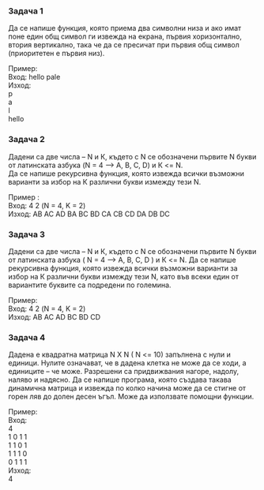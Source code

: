 ### Задача 1

Да се напише функция, която приема два символни низа и ако имат поне един общ символ ги извежда на екрана, първия
хоризонтално, втория вертикално, така че да се пресичат при първия общ символ (приоритетен е първия низ).</br>

Пример:</br>
Вход: hello pale</br>
Изход:</br>
 p</br>
 a</br>
 l</br>
hello </br>

### Задача 2

Дадени са две числа – N и К, където с N се обозначени първите N букви от латинската азбука (N = 4 –> A, B, C, D) и К <= N.</br>
Да се напише рекурсивна функция, която извежда всички възможни варианти за избор на К различни букви измежду тези N.</br>

Пример :</br>
Вход: 4 2  (N = 4, K = 2)</br>
Изход: AB AC AD BA BC BD CA CB CD DA DB DC</br>

### Задача 3

Дадени са две числа – N и К, където с N се обозначени първите N букви от латинската азбука ( N  = 4 –> A, B, C, D ) и К <= N. Да се напише рекурсивна функция, която извежда всички възможни варианти за избор на К различни букви измежду тези N, като във всеки един от вариантите буквите са подредени по големина.</br>

Пример:</br>
Вход: 4 2  (N = 4, K = 2)</br>
Изход: AB AC AD BC BD CD</br>

### Задача 4

Дадена е квадратна матрица N X N  ( N <= 10) запълнена с нули и единици. Нулите означават, че в дадена клетка не може да
се ходи, а единиците – че може. Разрешени са придвижвания нагоре, надолу, наляво и надясно. Да се напише програма, която
създава такава динамична матрица и извежда по колко начина може да се стигне от горен ляв до долен десен ъгъл.  Може да
използвате помощни функции.</br>

Пример:</br>
Вход:</br>
4</br>
1 0 1 1</br>
1 1 0 1</br>
1 1 1 0</br>
0 1 1 1</br>
Изход:</br>
4</br>
